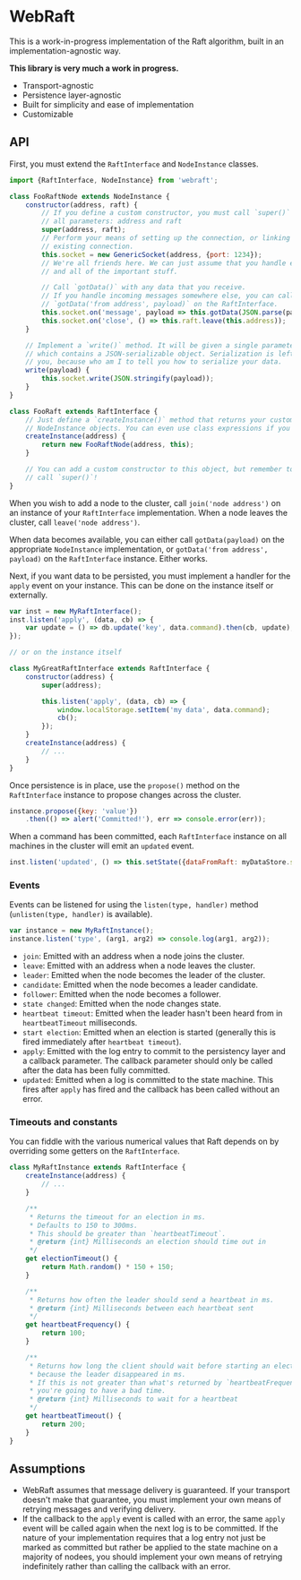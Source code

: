 # WebRaft

This is a work-in-progress implementation of the Raft algorithm, built in an implementation-agnostic way.

**This library is very much a work in progress.**

- Transport-agnostic
- Persistence layer-agnostic
- Built for simplicity and ease of implementation
- Customizable


## API

First, you must extend the `RaftInterface` and `NodeInstance` classes.

```js
import {RaftInterface, NodeInstance} from 'webraft';

class FooRaftNode extends NodeInstance {
    constructor(address, raft) {
        // If you define a custom constructor, you must call `super()` and pass
        // all parameters: address and raft
        super(address, raft);
        // Perform your means of setting up the connection, or linking to an
        // existing connection.
        this.socket = new GenericSocket(address, {port: 1234});
        // We're all friends here. We can just assume that you handle errors
        // and all of the important stuff.

        // Call `gotData()` with any data that you receive.
        // If you handle incoming messages somewhere else, you can call
        // `gotData('from address', payload)` on the RaftInterface.
        this.socket.on('message', payload => this.gotData(JSON.parse(payload)));
        this.socket.on('close', () => this.raft.leave(this.address));
    }

    // Implement a `write()` method. It will be given a single parameter,
    // which contains a JSON-serializable object. Serialization is left up to
    // you, because who am I to tell you how to serialize your data.
    write(payload) {
        this.socket.write(JSON.stringify(payload));
    }
}

class FooRaft extends RaftInterface {
    // Just define a `createInstance()` method that returns your custom
    // NodeInstance objects. You can even use class expressions if you want.
    createInstance(address) {
        return new FooRaftNode(address, this);
    }

    // You can add a custom constructor to this object, but remember to
    // call `super()`!
}

```

When you wish to add a node to the cluster, call `join('node address')` on an instance of your `RaftInterface` implementation. When a node leaves the cluster, call `leave('node address')`.

When data becomes available, you can either call `gotData(payload)` on the appropriate `NodeInstance` implementation, or `gotData('from address', payload)` on the `RaftInterface` instance. Either works.

Next, if you want data to be persisted, you must implement a handler for the `apply` event on your instance. This can be done on the instance itself or externally.

```js
var inst = new MyRaftInterface();
inst.listen('apply', (data, cb) => {
    var update = () => db.update('key', data.command).then(cb, update);
});

// or on the instance itself

class MyGreatRaftInterface extends RaftInterface {
    constructor(address) {
        super(address);

        this.listen('apply', (data, cb) => {
            window.localStorage.setItem('my data', data.command);
            cb();
        });
    }
    createInstance(address) {
        // ...
    }
}

```

Once persistence is in place, use the `propose()` method on the `RaftInterface` instance to propose changes across the cluster.

```js
instance.propose({key: 'value'})
    .then(() => alert('Committed!'), err => console.error(err));
```

When a command has been committed, each `RaftInterface` instance on all machines in the cluster will emit an `updated` event.

```js
inst.listen('updated', () => this.setState({dataFromRaft: myDataStore.state}));
```



### Events

Events can be listened for using the `listen(type, handler)` method (`unlisten(type, handler)` is available).

```js
var instance = new MyRaftInstance();
instance.listen('type', (arg1, arg2) => console.log(arg1, arg2));
```


- `join`: Emitted with an address when a node joins the cluster.
- `leave`: Emitted with an address when a node leaves the cluster.
- `leader`: Emitted when the node becomes the leader of the cluster.
- `candidate`: Emitted when the node becomes a leader candidate.
- `follower`: Emitted when the node becomes a follower.
- `state changed`: Emitted when the node changes state.
- `heartbeat timeout`: Emitted when the leader hasn't been heard from in `heartbeatTimeout` milliseconds.
- `start election`: Emitted when an election is started (generally this is fired immediately after `heartbeat timeout`).
- `apply`: Emitted with the log entry to commit to the persistency layer and a callback parameter. The callback parameter should only be called after the data has been fully committed.
- `updated`: Emitted when a log is committed to the state machine. This fires after `apply` has fired and the callback has been called without an error.


### Timeouts and constants

You can fiddle with the various numerical values that Raft depends on by overriding some getters on the `RaftInterface`.

```js
class MyRaftInstance extends RaftInterface {
    createInstance(address) {
        // ...
    }

    /**
     * Returns the timeout for an election in ms.
     * Defaults to 150 to 300ms.
     * This should be greater than `heartbeatTimeout`.
     * @return {int} Milliseconds an election should time out in
     */
    get electionTimeout() {
        return Math.random() * 150 + 150;
    }

    /**
     * Returns how often the leader should send a heartbeat in ms.
     * @return {int} Milliseconds between each heartbeat sent
     */
    get heartbeatFrequency() {
        return 100;
    }

    /**
     * Returns how long the client should wait before starting an election
     * because the leader disappeared in ms.
     * If this is not greater than what's returned by `heartbeatFrequency`,
     * you're going to have a bad time.
     * @return {int} Milliseconds to wait for a heartbeat
     */
    get heartbeatTimeout() {
        return 200;
    }
}
```


## Assumptions

- WebRaft assumes that message delivery is guaranteed. If your transport doesn't make that guarantee, you must implement your own means of retrying messages and verifying delivery.
- If the callback to the `apply` event is called with an error, the same `apply` event will be called again when the next log is to be committed. If the nature of your implementation requires that a log entry not just be marked as committed but rather be applied to the state machine on a majority of nodees, you should implement your own means of retrying indefinitely rather than calling the callback with an error.
